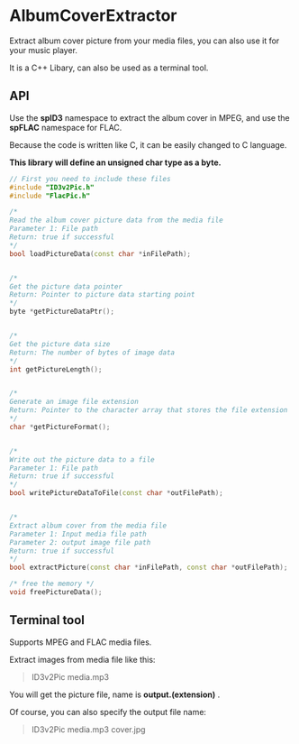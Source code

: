 # AlbumCoverExtractor
Extract album cover picture from your media files, you can also use it for your music player.

It is a C++ Libary, can also be used as a terminal tool.

## API
Use the __spID3__ namespace to extract the album cover in MPEG, and use the __spFLAC__ namespace for FLAC.

Because the code is written like C, it can be easily changed to C language.

__This library will define an unsigned char type as a byte.__

```cpp
// First you need to include these files
#include "ID3v2Pic.h"
#include "FlacPic.h"

/*
Read the album cover picture data from the media file
Parameter 1: File path
Return: true if successful
*/
bool loadPictureData(const char *inFilePath);


/*
Get the picture data pointer
Return: Pointer to picture data starting point
*/
byte *getPictureDataPtr();


/*
Get the picture data size
Return: The number of bytes of image data
*/
int getPictureLength();


/*
Generate an image file extension
Return: Pointer to the character array that stores the file extension
*/
char *getPictureFormat();


/*
Write out the picture data to a file
Parameter 1: File path
Return: true if successful
*/
bool writePictureDataToFile(const char *outFilePath);


/*
Extract album cover from the media file
Parameter 1: Input media file path
Parameter 2: output image file path
Return: true if successful
*/
bool extractPicture(const char *inFilePath, const char *outFilePath);

/* free the memory */
void freePictureData();
```

## Terminal tool
Supports MPEG and FLAC media files.

Extract images from media file like this:

> ID3v2Pic media.mp3

You will get the picture file, name is __output.(extension)__ .

Of course, you can also specify the output file name:

> ID3v2Pic media.mp3 cover.jpg

